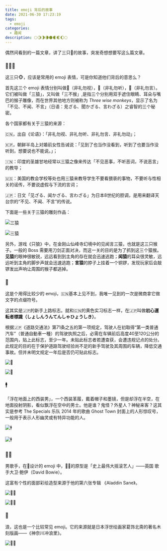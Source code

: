 ```yaml
---
title: emoji 背后的故事
date: 2021-06-30 17:23:19
tags:
  - emoji
categories:
  - 趣闻
description: 🌕🌖🌗🌘🌑🌒🌓🌔🌕
---
```


偶然间看到的一篇文章，讲了三只🐒的故事，突发奇想想要写这么篇文章。

### 🙈🙉🙊

这三只🐵，应该是常用的 emoji 表情，可是你知道他们背后的意思么？

首先这三个 emoji 表情分别叫做🙈（非礼勿视），🙉（非礼勿听），🙊（非礼勿言）。它们被叫做「三猿」，又叫做「三不猴」,是指三个分别用双手遮住眼睛、耳朵与嘴巴的猴子雕像，而在世界其他地方则被称为 *Three wise monkeys*，显示了名为「不见、不闻、不言」（日语：見ざる、聞かざる、言わざる）之睿智的三个秘密。

各个国家都有关于三猿的来源：

🇨🇳，出自《论语》：「非礼勿视、非礼勿听、非礼勿言、非礼勿动」；

🇰🇵，朝鲜半岛上对婚前女性告诫说：「见到了也当作没看到，听到了也要当作没听到，想要说也不能说。」；

🇮🇳：印度的圣雄甘地经常以三猿之像来传达「不见恶事，不听恶词，不说恶言」的教导；

🇺🇸：美国的教会学校等处也用三猿来教导学生不要看猥亵的事物，不要听与性相关的谣传，不要说虚假与下流的言词；

🇯🇵：日文「见ざる、闻かざる、言わざる」为日本8世纪的腔调，是用来翻译天台宗的“不见、不闻、不言”的传说。

下面是一些关于三猿的雕刻作品：

![三猿](https://cdn.jsdelivr.net/gh/AemonCao/AemonCao.github.io@source/source/_posts/emoji-背后的故事/三猿1.jpg)

![三猿](https://cdn.jsdelivr.net/gh/AemonCao/AemonCao.github.io@source/source/_posts/emoji-背后的故事/三猿2.jpg)

另外，游戏《只狼》中，在金刚山仙峰寺幻境中的见闻言三猿，也就是这三只猴子。一般的 Boss 需要用刀剑正面对决，而这一关的目的是为了抓到这三个猿猴。**见猿**的眼神很敏锐，远远看到到主角的存在就会迅速逃跑；**闻猿**的耳朵很灵敏，远远听到主角的脚步声就会迅速逃跑；**言猿**的脖子上挂着一个铜锣，发现玩家后会敲锣发出声响让周围的猴子都逃掉。

### 🔰

这是个用得比较少的 emoji，🇨🇳基本上见不到，我唯一见到的一次是微商拿它做文字的点缀符号。

这其实是🇯🇵的新手上路标志。就和🇨🇳的黄色实习标志一样，在🇯🇵叫做**初心運転者標識（しょしんうんてんしゃひょうしき）**。

根据🇯🇵《道路交通法》第71条之五的第一项规定，驾驶人在初取得“第一类普通汽车”（普通自動車一種）的驾驶执照之后，必需在车辆前后高度40至120公分的范围内，贴上此标志，至少一年。未贴此标志者若遭查获，会遭违规记点的处分。此规定的目的在于保护道路驾驶经验尚不足的新手驾驶及其周围的车辆，降低交通事故。但并未明文规定一年后是否仍可贴此标志。

![🔰](https://cdn.jsdelivr.net/gh/AemonCao/AemonCao.github.io@source/source/_posts/emoji-背后的故事/Wakaba_mark.svg)

![🔰](https://cdn.jsdelivr.net/gh/AemonCao/AemonCao.github.io@source/source/_posts/emoji-背后的故事/SUZUKI_ALTO_LAPIN_Chocolat_HE22S_rear.jpeg)

### 🕴

「浮在地面上的西装男」，一个西装革履，戴着帽子和墨镜，但是却浮在半空，在地面投射阴影，看似飘浮在空中的男士。他是谁？鬼怪？外星人？神秘来客？这其实是参考 The Specials 乐队 2014 年的歌曲 Ghost Town 封面上的人形惊叹号，一般用于表示人形幽灵或有特异功能的人。

![🕴](https://cdn.jsdelivr.net/gh/AemonCao/AemonCao.github.io@source/source/_posts/emoji-背后的故事/浮在地面上的西装男.png)

![🕴](https://cdn.jsdelivr.net/gh/AemonCao/AemonCao.github.io@source/source/_posts/emoji-背后的故事/Ghost_Town.jpeg)

### 👨‍🎤

男歌手，在设计的 emoji 中，👨‍🎤的原型是「史上最伟大摇滚艺人」——英国 歌手大卫·鲍伊（David Bowie）。

这富有个性的面部彩绘造型来源于他的第六张专辑 《Aladdin Sane》。

![👨‍🎤](https://cdn.jsdelivr.net/gh/AemonCao/AemonCao.github.io@source/source/_posts/emoji-背后的故事/歌手男.png)

![👨‍🎤](https://cdn.jsdelivr.net/gh/AemonCao/AemonCao.github.io@source/source/_posts/emoji-背后的故事/歌手男.jpg)

### 🌊

浪，这也是一个比较常见 emoji。它的来源就是日本浮世绘画家葛饰北斋的著名木刻版画——《神奈川冲浪里》。

![👨‍🎤](https://cdn.jsdelivr.net/gh/AemonCao/AemonCao.github.io@source/source/_posts/emoji-背后的故事/神奈川冲浪里.jpg)
